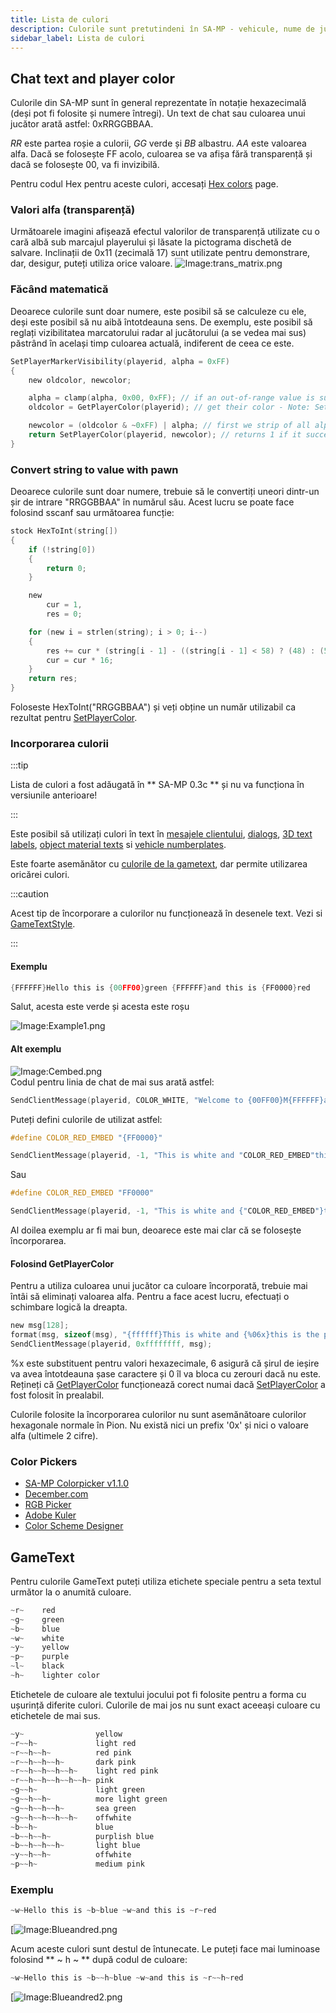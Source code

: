 ```yaml
---
title: Lista de culori
description: Culorile sunt pretutindeni în SA-MP - vehicule, nume de jucători și clipuri, extrase de text, gametext și de la 0.3c în chat, texte 3D și dialoguri (ca încorporare a culorilor)! Mai jos puteți găsi informații despre aceste lucruri diferite.
sidebar_label: Lista de culori
---
```


## Chat text and player color

Culorile din SA-MP sunt în general reprezentate în notație hexazecimală (deși pot fi folosite și numere întregi). Un text de chat sau culoarea unui jucător arată astfel: 0xRRGGBBAA.

_RR_ este partea roșie a culorii, _GG_ verde și _BB_ albastru. _AA_ este valoarea alfa. Dacă se folosește FF acolo, culoarea se va afișa fără transparență și dacă se folosește 00, va fi invizibilă.

Pentru codul Hex pentru aceste culori, accesați [Hex colors](../resources/hex-colors.md) page.

### Valori alfa (transparență)

Următoarele imagini afișează efectul valorilor de transparență utilizate cu o cară albă sub marcajul playerului și lăsate la pictograma dischetă de salvare. Inclinații de 0x11 (zecimală 17) sunt utilizate pentru demonstrare, dar, desigur, puteți utiliza orice valoare.
![Image:trans_matrix.png](/images/colorList/transparency/trans_matrix.png)

### Făcând matematică

Deoarece culorile sunt doar numere, este posibil să se calculeze cu ele, deși este posibil să nu aibă întotdeauna sens. De exemplu, este posibil să reglați vizibilitatea marcatorului radar al jucătorului (a se vedea mai sus) păstrând în același timp culoarea actuală, indiferent de ceea ce este.
```c
SetPlayerMarkerVisibility(playerid, alpha = 0xFF)
{
    new oldcolor, newcolor;

    alpha = clamp(alpha, 0x00, 0xFF); // if an out-of-range value is supplied we'll fix it here first
    oldcolor = GetPlayerColor(playerid); // get their color - Note: SetPlayerColor must have been used beforehand

    newcolor = (oldcolor & ~0xFF) | alpha; // first we strip of all alpha data (& ~0xFF) and then we replace it with our desired value (| alpha)
    return SetPlayerColor(playerid, newcolor); // returns 1 if it succeeded, 0 otherwise
}
```

### Convert string to value with pawn

Deoarece culorile sunt doar numere, trebuie să le convertiți uneori dintr-un șir de intrare "RRGGBBAA" în numărul său. Acest lucru se poate face folosind sscanf sau următoarea funcție:

```c
stock HexToInt(string[])
{
    if (!string[0])
    {
        return 0;
    }

    new
        cur = 1,
        res = 0;

    for (new i = strlen(string); i > 0; i--)
    {
        res += cur * (string[i - 1] - ((string[i - 1] < 58) ? (48) : (55)));
        cur = cur * 16;
    }
    return res;
}
```

Foloseste HexToInt("RRGGBBAA") și veți obține un număr utilizabil ca rezultat pentru [SetPlayerColor](../functions/SetPlayerColor.md).

### Incorporarea culorii

:::tip

Lista de culori a fost adăugată în ** SA-MP 0.3c ** și nu va funcționa în versiunile anterioare!

:::

Este posibil să utilizați culori în text în [mesajele clientului](../functions/SendClientMessage.md"), [dialogs](../functions/ShowPlayerDialog.md), [3D text labels](../functions/Create3DTextLabel.md), [object material texts](../functions/SetObjectMaterialText.md) si [vehicle numberplates](../functions/SetVehicleNumberPlate.md").

Este foarte asemănător cu [culorile de la gametext](../resources/gametextstyles.md), dar permite utilizarea oricărei culori.

:::caution

Acest tip de încorporare a culorilor nu funcționează în desenele text. Vezi si [GameTextStyle](../resources/gametextstyles.md).

:::

#### Exemplu

```c
{FFFFFF}Hello this is {00FF00}green {FFFFFF}and this is {FF0000}red
```

Salut, acesta este verde și acesta este roșu

![Image:Example1.png](/images/colorList/Example1.png)

#### Alt exemplu

![Image:Cembed.png](/images/colorList/Cembed.png)  
Codul pentru linia de chat de mai sus arată astfel:

```c
SendClientMessage(playerid, COLOR_WHITE, "Welcome to {00FF00}M{FFFFFF}a{FF0000}r{FFFFFF}c{00FF00}o{FFFFFF}'{FF0000}s {FFFFFF}B{00FF00}i{FFFFFF}s{FF0000}t{FFFFFF}r{00FF00}o{FFFFFF}!");
```

Puteți defini culorile de utilizat astfel:

```c
#define COLOR_RED_EMBED "{FF0000}"

SendClientMessage(playerid, -1, "This is white and "COLOR_RED_EMBED"this is red.");
```

Sau

```c
#define COLOR_RED_EMBED "FF0000"

SendClientMessage(playerid, -1, "This is white and {"COLOR_RED_EMBED"}this is red.");
```

Al doilea exemplu ar fi mai bun, deoarece este mai clar că se folosește încorporarea.

#### Folosind GetPlayerColor

Pentru a utiliza culoarea unui jucător ca culoare încorporată, trebuie mai întâi să eliminați valoarea alfa. Pentru a face acest lucru, efectuați o schimbare logică la dreapta.

```c
new msg[128];
format(msg, sizeof(msg), "{ffffff}This is white and {%06x}this is the player's color!", GetPlayerColor(playerid) >>> 8);
SendClientMessage(playerid, 0xffffffff, msg);
```

%x este substituent pentru valori hexazecimale, 6 asigură că șirul de ieșire va avea întotdeauna șase caractere și 0 îl va bloca cu zerouri dacă nu este. Rețineți că [GetPlayerColor](../resources/GetPlayerColor.md) funcționează corect numai dacă [SetPlayerColor](../resources/SetPlayerColor.md) a fost folosit în prealabil.

Culorile folosite la încorporarea culorilor nu sunt asemănătoare culorilor hexagonale normale în Pion. Nu există nici un prefix '0x' și nici o valoare alfa (ultimele 2 cifre).

### Color Pickers

- [SA-MP Colorpicker v1.1.0](http://www.gtavision.com/index.php?section=downloads&site=download&id=1974)
- [December.com](http://www.december.com/html/spec/color.html)
- [RGB Picker](http://psyclops.com/tools/rgb)
- [Adobe Kuler](https://kuler.adobe.com/create/color-wheel/)
- [Color Scheme Designer](http://colorschemedesigner.com/)

## GameText

Pentru culorile GameText puteți utiliza etichete speciale pentru a seta textul următor la o anumită culoare.

```c
~r~    red
~g~    green
~b~    blue
~w~    white
~y~    yellow
~p~    purple
~l~    black
~h~    lighter color
```

Etichetele de culoare ale textului jocului pot fi folosite pentru a forma cu ușurință diferite culori. Culorile de mai jos nu sunt exact aceeași culoare cu etichetele de mai sus.

```c
~y~                yellow
~r~~h~             light red
~r~~h~~h~          red pink
~r~~h~~h~~h~       dark pink
~r~~h~~h~~h~~h~    light red pink
~r~~h~~h~~h~~h~~h~ pink
~g~~h~             light green
~g~~h~~h~          more light green
~g~~h~~h~~h~       sea green
~g~~h~~h~~h~~h~    offwhite
~b~~h~             blue
~b~~h~~h~          purplish blue
~b~~h~~h~~h~       light blue
~y~~h~~h~          offwhite
~p~~h~             medium pink
```

### Exemplu

```c
~w~Hello this is ~b~blue ~w~and this is ~r~red
```

[![Image:Blueandred.png](/images/colorList/Blueandred.png)

Acum aceste culori sunt destul de întunecate. Le puteți face mai luminoase folosind ** ~ h ~ ** după codul de culoare:

```c
~w~Hello this is ~b~~h~blue ~w~and this is ~r~~h~red
```

[![Image:Blueandred2.png](/images/colorList/Blueandred2.png)
